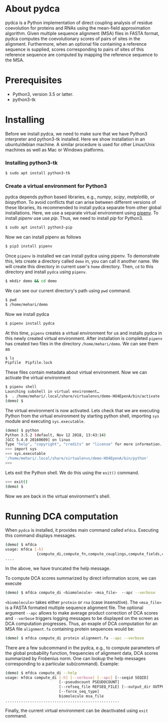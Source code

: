 # About pydca
pydca is a Python implementation of direct coupling analysis of residue coevolution for proteins and RNAs using the mean-field approximation algorithm. Given multiple sequence alignment (MSA) files in FASTA format, pydca computes the coevolutionary scores of pairs of sites in the alignment. Furthermore, when an optional file containing a reference sequence is supplied, scores corresponding to pairs of sites of this reference sequence are computed by mapping the reference sequence to the MSA.

# Prerequisites
* Python3, version 3.5 or latter.
* python3-tk


# Installing
Before we install pydca, we need to make sure that we have Python3 interpreter and python3-tk installed. Here we show installation in an ubuntu/debian machine. A similar procedure is used for other Linux/Unix machines as well as Mac or Windows platforms.
### Installing python3-tk
```bash
$ sudo apt install python3-tk
```
### Create a virtual environment for Python3
pydca depends python based libraries, e.g., *numpy*, *scipy*, *matplotlib*, or *biopython*. To avoid conflicts that can arise between different versions of these libraries, its recommended to install pydca separate from other global installations. Here, we use a separate virtual environment using [pipenv](https://docs.pipenv.org/en/latest/). To install *pipenv* use use *pip*. Thus, we need to install *pip*  for Python3.
```bash
$ sudo apt install python3-pip
```  
Now we can install pipenv as follows
```bash
$ pip3 install pipenv
```
Once `pipenv` is installed we can install pydca using pipenv. To demonstrate this, lets create a
directory called `demo` in, you can call it another name. We will create this directory in current user's `home` directory. Then, `cd` to this directory and install `pydca` using `pipenv`.
```bash
$ mkdir demo && cd demo
```
We can see our current directory's path using `pwd` command.
```bash
$ pwd
$ /home/mehari/demo
```
Now we install pydca
```bash
$ pipenv install pydca
```
At this time, `pipenv` creates a virtual environment for us and installs pydca in this newly created virtual environment. After installation is completed `pipenv` has created two files in
the directory `/home/mehari/demo`. We can see them as
```bash
$ ls
Pipfile  Pipfile.lock
```
These files contain metadata about virtual environment. Now we can activate the virtual environment
```bash
$ pipenv shell
Launching subshell in virtual environment…
$  . /home/mehari/.local/share/virtualenvs/demo-HO4EpenA/bin/activate
(demo) $
```
The virtual environment is now activated. Lets check that we are executing Python from the virtual environment by starting python shell, importing `sys` module and executing `sys.executable`.
```bash
(demo) $ python
Python 3.5.2 (default, Nov 12 2018, 13:43:14)
[GCC 5.4.0 20160609] on linux
Type "help", "copyright", "credits" or "license" for more information.
>>> import sys
>>> sys.executable
'/home/mehari/.local/share/virtualenvs/demo-HO4EpenA/bin/python'
>>>
```
Lets exit the Python shell. We do this using the `exit()` command.
```bash
>>> exit()
(demo) $
```
Now we are back in the virtual environment's shell.
# Running DCA computation
When `pydca` is installed, it provides main command called `mfdca`. Executing this command displays messages.
```bash
(demo) $ mfdca
usage: mfdca [-h]
              {compute_di,compute_fn,compute_couplings,compute_fields,compute_fi ...
....
```
In the above, we have truncated the help message.

To compute DCA scores summarized by direct information score, we can execute
```bash
(demo) $ mfdca compute_di <biomolecule> <msa_file>  --apc --verbose
```
`<biomolecule>` takes either `protein` or `rna` (case insensitive). The `<msa_file>` is
a FASTA formated multiple sequence alignment file. The optional argument `--apc` allows to make average product correction of DCA scores and  `--verbose` triggers
logging messages to be displayed on the screen as DCA computation progresses. Thus, an exaple of DCA computation for an MSA file `alignment.fa` containing protein sequences would be:
```bash
(demo) $ mfdca compute_di protein alignment.fa --apc --verbose
```
There are a few subcommand in the pydca, e.g., to compute parameters of the global probability function, frequencies of alignment data,  DCA scores summarized by Frobenius norm.
One can lookup the help messages corresponding to a particular sub(command). Example:
```bash
(demo) $ mfdca compute_di --help
usage: mfdca compute_di [-h] [--verbose] [--apc] [--seqid SEQID]
                        [--pseudocount PSEUDOCOUNT]
                        [--refseq_file REFSEQ_FILE] [--output_dir OUTPUT_DIR]
                        [--force_seq_type]
                        biomolecule msa_file
...................................................
```
Finally, the current virtual environment can be deactivated using `exit` command.
